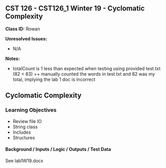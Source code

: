 ## CST 126 - CST126_1 Winter 19 - Cyclomatic Complexity

**Class ID:** Rowan

**Unresolved Issues:**
+ N/A

**Notes:**
+ totalCount is 1 less than expected when testing using provided test.txt (82 < 83)
++ manually counted the words in test.txt and 82 was my total, implying the lab 1 doc is incorrect


## Cyclomatic Complexity

### Learning Objectives

+  Review file IO
+  String class
+  Includes
+  Structures

#### Background / Inputs / Logic / Outputs / Test Data

See lab1W19.docx

